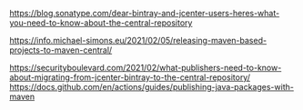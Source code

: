 https://blog.sonatype.com/dear-bintray-and-jcenter-users-heres-what-you-need-to-know-about-the-central-repository

https://info.michael-simons.eu/2021/02/05/releasing-maven-based-projects-to-maven-central/

https://securityboulevard.com/2021/02/what-publishers-need-to-know-about-migrating-from-jcenter-bintray-to-the-central-repository/
https://docs.github.com/en/actions/guides/publishing-java-packages-with-maven
